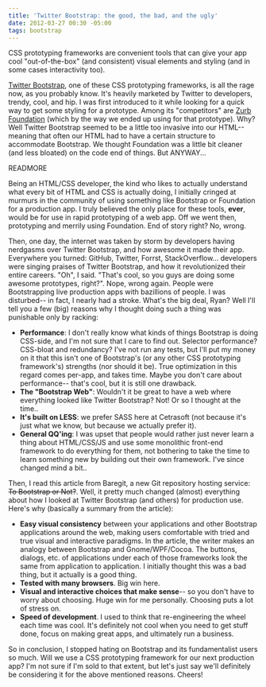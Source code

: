 ```yaml
---
title: 'Twitter Bootstrap: the good, the bad, and the ugly'
date: 2012-03-27 00:30 -05:00
tags: bootstrap
---
```


CSS prototyping frameworks are convenient tools that can give your app cool "out-of-the-box" (and consistent) visual elements and styling (and in some cases interactivity too).

[Twitter Bootstrap](http://twitter.github.com/bootstrap/), one of these CSS prototyping frameworks, is all the rage now, as you probably know. It's heavily marketed by Twitter to developers, trendy, cool, and hip. I was first introduced to it while looking for a quick way to get some styling for a prototype. Among its "competitors" are [Zurb Foundation](http://foundation.zurb.com/) (which by the way we ended up using for that prototype). Why? Well Twitter Bootstrap seemed to be a little too invasive into our HTML-- meaning that often our HTML had to have a certain structure to accommodate Bootstrap. We thought Foundation was a little bit cleaner (and less bloated) on the code end of things. But ANYWAY...

READMORE

Being an HTML/CSS developer, the kind who likes to actually understand what every bit of HTML and CSS is actually doing, I initially cringed at murmurs in the community of using something like Bootstrap or Foundation for a production app. I truly believed the only place for these tools, **ever**, would be for use in rapid prototyping of a web app. Off we went then, prototyping and merrily using Foundation. End of story right? No, wrong.

Then, one day, the internet was taken by storm by developers having nerdgasms over Twitter Bootstrap, and how awesome it made their app. Everywhere you turned: GitHub, Twitter, Forrst, StackOverflow... developers were singing praises of Twitter Bootstrap, and how it revolutionized their entire careers. "Oh", I said. "That's cool, so you guys are doing some awesome prototypes, right?". Nope, wrong again. People were Bootstrapping live production apps with bazillions of people. I was disturbed-- in fact, I nearly had a stroke. What's the big deal, Ryan? Well I'll tell you a few (big) reasons why I thought doing such a thing was punishable only by racking:

- **Performance**: I don't really know what kinds of things Bootstrap is doing CSS-side, and I'm not sure that I care to find out. Selector performance? CSS-bloat and redundancy? I've not run any tests, but I'll put my money on it that this isn't one of Bootstrap's (or any other CSS prototyping framework's) strengths (nor should it be). True optimization in this regard comes per-app, and takes time. Maybe you don't care about performance-- that's cool, but it is still one drawback.
- **The "Bootstrap Web"**: Wouldn't it be great to have a web where everything looked like Twitter Bootstrap? Not! Or so I thought at the time..
- **It's built on LESS**: we prefer SASS here at Cetrasoft (not because it's just what we know, but because we actually prefer it).
- **General QQ'ing**: I was upset that people would rather just never learn a thing about HTML/CSS/JS and use some monolithic front-end framework to do everything for them, not bothering to take the time to learn something new by building out their own framework. I've since changed mind a bit..

Then, I read this article from Baregit, a new Git repository hosting service: <s>To Bootstrap or Not?</s>. Well, it pretty much changed (almost) everything about how I looked at Twitter Bootstrap (and others) for production use. Here's why (basically a summary from the article):

- **Easy visual consistency** between your applications and other Bootstrap applications around the web, making users comfortable with tried and true visual and interactive paradigms. In the article, the writer makes an analogy between Bootstrap and Gnome/WPF/Cocoa. The buttons, dialogs, etc. of applications under each of those frameworks look the same from application to application. I initially thought this was a bad thing, but it actually is a good thing.
- **Tested with many browsers**. Big win here.
- **Visual and interactive choices that make sense**-- so you don't have to worry about choosing. Huge win for me personally. Choosing puts a lot of stress on.
- **Speed of development**. I used to think that re-engineering the wheel each time was cool. It's definitely not cool when you need to get stuff done, focus on making great apps, and ultimately run a business.

So in conclusion, I stopped hating on Bootstrap and its fundamentalist users so much. Will we use a CSS prototyping framework for our next production app? I'm not sure if I'm sold to that extent, but let's just say we'll definitely be considering it for the above mentioned reasons. Cheers!
